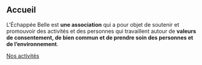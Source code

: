 ## Accueil

L'Échappée Belle est **une association** qui a pour objet de soutenir et promouvoir des activités et des personnes qui travaillent autour de **valeurs de consentement, de bien commun et de prendre soin des personnes et de l’environnement**.

[Nos activités](//loicgervais.github.io/test-website-repo-3796/activites.html)